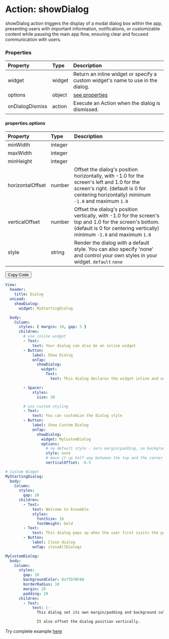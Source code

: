 # Action: showDialog

showDialog action triggers the display of a modal dialog box within the app, presenting users with important information, notifications, or customizable content while pausing the main app flow, ensuring clear and focused communication with users.

### Properties

| Property        | Type   | Description                                                                     |
| :-------------- | :----- | :------------------------------------------------------------------------------ |
| widget          | widget | Return an inline widget or specify a custom widget's name to use in the dialog. |
| options         | object | [see properties](#propertiesoptions)                                            |
| onDialogDismiss | action | Execute an Action when the dialog is dismissed.                                 |

#### properties.options

| Property         | Type    | Description                                                                                                                                                                           |
| :--------------- | :------ | :------------------------------------------------------------------------------------------------------------------------------------------------------------------------------------ |
| minWidth         | integer |                                                                                                                                                                                       |
| maxWidth         | integer |                                                                                                                                                                                       |
| minHeight        | integer |                                                                                                                                                                                       |
| horizontalOffset | number  | Offset the dialog's position horizontally, with -1.0 for the screen's left and 1.0 for the screen's right. (default is 0 for centering horizontally) minimum `-1.0` and maximum `1.0` |
| verticalOffset   | number  | Offset the dialog's position vertically, with -1.0 for the screen's top and 1.0 for the screen's bottom. (default is 0 for centering vertically) minimum `-1.0` and maximum `1.0`     |
| style            | string  | Render the dialog with a default style. You can also specify 'none' and control your own styles in your widget. `default` `none`                                                      |

<div class="code-container" markdown=1>
  <button onclick="copyCode()" class="copy-code-button">Copy Code</button>

```yaml
View:
  header:
    title: Dialog
  onLoad:
    showDialog:
      widget: MyStartingDialog

  body:
    Column:
      styles: { margin: 10, gap: 5 }
      children:
        # use inline widget
        - Text:
            text: Your dialog can also be an inline widget
        - Button:
            label: Show Dialog
            onTap:
              showDialog:
                widget:
                  Text:
                    text: This dialog declares the widget inline and uses the default style.

        - Spacer:
            styles:
              size: 20

        # use custom styling
        - Text:
            text: You can customize the dialog style
        - Button:
            label: Show Custom Dialog
            onTap:
              showDialog:
                widget: MyCustomDialog
                options:
                  # no default style - zero margin/padding, no background color
                  style: none
                  # move it up half way between the top and the center of the screen
                  verticalOffset: -0.5

# Custom Widget
MyStartingDialog:
  body:
    Column:
      styles:
        gap: 10
      children:
        - Text:
            text: Welcome to Ensemble
            styles:
              fontSize: 16
              fontWeight: bold
        - Text:
            text: This dialog pops up when the user first visits the page.
        - Button:
            label: Close dialog
            onTap: closeAllDialogs

MyCustomDialog:
  body:
    Column:
      styles:
        gap: 10
        backgroundColor: 0xffD7BFA8
        borderRadius: 10
        margin: 20
        padding: 20
      children:
        - Text:
            text: |-
              This dialog set its own margin/padding and background color.

              It also offset the dialog position vertically.
```

Try complete example [here](https://studio.ensembleui.com/app/e24402cb-75e2-404c-866c-29e6c3dd7992/screen/HRIajN2i8bDDVTL32j8m?propertyPanelEnabled=true&instantPreviewDisabled=false&editorV2Enabled=true)

</div>
